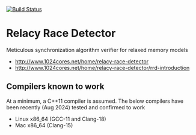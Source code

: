 [![Build Status](https://travis-ci.org/dvyukov/relacy.svg?branch=master)](https://travis-ci.org/dvyukov/relacy)

# Relacy Race Detector
Meticulous synchronization algorithm verifier for relaxed memory models

 * http://www.1024cores.net/home/relacy-race-detector
 * http://www.1024cores.net/home/relacy-race-detector/rrd-introduction

## Compilers known to work

At a minimum, a C++11 compiler is assumed. The below compilers have
been recently (Aug 2024) tested and confirmed to work

 - Linux x86_64 (GCC-11 and Clang-18)
 - Mac x86_64 (Clang-15)

